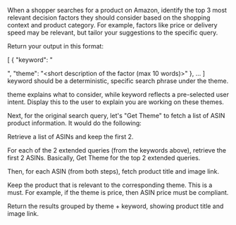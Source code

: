 When a shopper searches for a product on Amazon, identify the top 3 most relevant decision factors they should consider based on the shopping context and product category. For example, factors like price or delivery speed may be relevant, but tailor your suggestions to the specific query.

Return your output in this format:

[
  {
    "keyword": "<search keyword>",
    "theme": "<short description of the factor (max 10 words)>"
  },
  ...
]
keyword should be a deterministic, specific search phrase under the theme. 

theme explains what to consider, while keyword reflects a pre-selected user intent.
Display this to the user to explain you are working on these themes.

Next, for the original search query, let's "Get Theme" to fetch a list of ASIN product information. It would do the following:

Retrieve a list of ASINs and keep the first 2.

For each of the 2 extended queries (from the keywords above), retrieve the first 2 ASINs. Basically, Get Theme for the top 2 extended queries.

Then, for each ASIN (from both steps), fetch product title and image link.

Keep the product that is relevant to the corresponding theme. This is a must. For example, if the theme is price, then ASIN price must be compliant.

Return the results grouped by theme + keyword, showing product title and image link.

